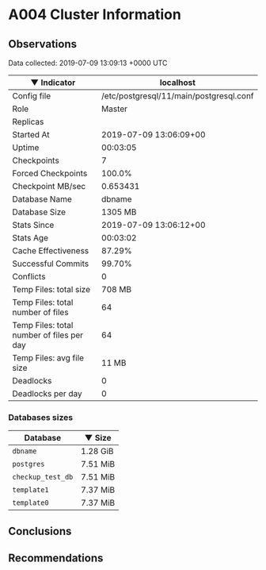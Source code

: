 # A004 Cluster Information #

## Observations ##
Data collected: 2019-07-09 13:09:13 +0000 UTC  

|&#9660;&nbsp;Indicator | localhost |
|--------|-------|
|Config file |/etc/postgresql/11/main/postgresql.conf|
|Role |Master|
|Replicas ||
|Started At |2019-07-09&nbsp;13:06:09+00|
|Uptime |00:03:05|
|Checkpoints |7|
|Forced Checkpoints |100.0%|
|Checkpoint MB/sec |0.653431|
|Database Name |dbname|
|Database Size |1305&nbsp;MB|
|Stats Since |2019-07-09&nbsp;13:06:12+00|
|Stats Age |00:03:02|
|Cache Effectiveness |87.29%|
|Successful Commits |99.70%|
|Conflicts |0|
|Temp Files: total size |708&nbsp;MB|
|Temp Files: total number of files |64|
|Temp Files: total number of files per day |64|
|Temp Files: avg file size |11&nbsp;MB|
|Deadlocks |0|
|Deadlocks per day |0|


### Databases sizes ###

| Database | &#9660;&nbsp;Size |
|----------|--------|
| `dbname` | 1.28&nbsp;GiB |
| `postgres` | 7.51&nbsp;MiB |
| `checkup_test_db` | 7.51&nbsp;MiB |
| `template1` | 7.37&nbsp;MiB |
| `template0` | 7.37&nbsp;MiB |


## Conclusions ##


## Recommendations ##

